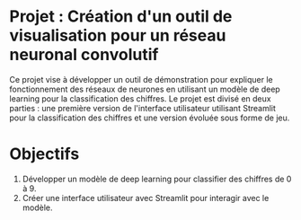 # Projet : Création d'un outil de visualisation pour un réseau neuronal convolutif

Ce projet vise à développer un outil de démonstration pour expliquer le fonctionnement des réseaux de neurones en utilisant un modèle de deep learning pour la classification des chiffres. Le projet est divisé en deux parties : une première version de l'interface utilisateur utilisant Streamlit pour la classification des chiffres et une version évoluée sous forme de jeu.

# Objectifs

1. Développer un modèle de deep learning pour classifier des chiffres de 0 à 9.
2. Créer une interface utilisateur avec Streamlit pour interagir avec le modèle.
